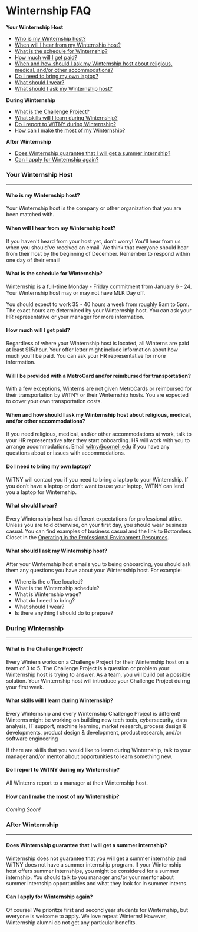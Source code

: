 # Winternship FAQ

**Your Winternship Host**
- [Who is my Winternship host?](#who-is-my-winternship-host)
- [When will I hear from my Winternship host?](#when-will-i-hear-from-my-winternship-host)
- [What is the schedule for Winternship?](#what-is-the-schedule-for-winternship)
- [How much will I get paid?](#how-much-will-i-get-paid)
- [When and how should I ask my Winternship host about religious, medical, and/or other accommodations?](#when-and-how-should-i-ask-my-winternship-host-about-religious-medical-and-or-other-accommodations?)
- [Do I need to bring my own laptop?](#do-i-need-to-bring-my-own-laptop)
- [What should I wear?](#what-should-i-wear)
- [What should I ask my Winternship host?](#what-should-i-ask-my-winternship-host)

**During Winternship**
- [What is the Challenge Project?](#what-is-the-challenge-project)
- [What skills will I learn during Winternship?](#what-skills-will-i-learn-during-winternship)
- [Do I report to WiTNY during Winternship?](#do-i-report-to-witny-during-winternship)
- [How can I make the most of my Winternship?](#how-can-i-make-the-most-of-my-winternship?)

**After Winternship**
- [Does Winternship guarantee that I will get a summer internship?](#does-winternship-guarantee-that-i-will-get-a-summer-internship)
- [Can I apply for Winternship again?](#can-i-apply-for-winternship-again)

### Your Winternship Host
---
#### **Who is my Winternship host?**
Your Winternship host is the company or other organization that you are been matched with. 

#### **When will I hear from my Winternship host?**
If you haven't heard from your host yet, don't worry! You'll hear from us when you should've received an email. We think that everyone should hear from their host by the beginning of December. Remember to respond within one day of their email!

#### **What is the schedule for Winternship?**
Winternship is a full-time Monday - Friday commitment from January 6 - 24. Your Winternship host may or may not have MLK Day off. 
 
You should expect to work 35 - 40 hours a week from roughly 9am to 5pm. The exact hours are determined by your Winternship host. You can ask your HR representative or your manager for more information.
 
#### **How much will I get paid?**
Regardless of where your Winternship host is located, all Winterns are paid at least $15/hour. Your offer letter might include information about how much you’ll be paid. You can ask your HR representative for more information.

#### **Will I be provided with a MetroCard and/or reimbursed for transportation?**
With a few exceptions, Winterns are not given MetroCards or reimbursed for their transportation by WiTNY or their Winternship hosts. You are expected to cover your own transportation costs. 

#### **When and how should I ask my Winternship host about religious, medical, and/or other accommodations?**
If you need religious, medical, and/or other accommodations at work, talk to your HR representative after they start onboarding. HR will work with you to arrange accommodations. Email witny@cornell.edu if you have any questions about or issues with accommodations.
 
#### **Do I need to bring my own laptop?**
WiTNY will contact you if you need to bring a laptop to your Winternship. If you don’t have a laptop or don’t want to use your laptop, WiTNY can lend you a laptop for Winternship.
 
#### **What should I wear?** 
Every Winternship host has different expectations for professional attire. Unless you are told otherwise, on your first day, you should wear business casual. You can find examples of business casual and the link to Bottomless Closet in the [Operating in the Professional Environment Resources](Orientation/Operating%20in%20the%20Professional%20Environment/Resources.md).

#### **What should I ask my Winternship host?**
After your Winternship host emails you to being onboarding, you should ask them any questions you have about your Winternship host. For example:
- Where is the office located?
- What is the Winternship schedule?
- What is Winternship wage?
- What do I need to bring?
- What should I wear?
- Is there anything I should do to prepare?

### During Winternship 
---
#### **What is the Challenge Project?**
Every Wintern works on a Challenge Project for their Winternship host on a team of 3 to 5. The Challenge Project is a question or problem your Winternship host is trying to answer. As a team, you will build out a possible solution. Your Winternship host will introduce your Challenge Project duirng your first week.

#### **What skills will I learn during Winternship?**
Every Winternship and every Winternship Challenge Project is different! Winterns might be working on building new tech tools, cybersecurity, data analysis, IT support, machine learning, market research, process design & developments, product design & development, product research, and/or software engineering

If there are skills that you would like to learn during Winternship, talk to your manager and/or mentor about opportunities to learn something new.

#### **Do I report to WiTNY during my Winternship?**
All Winterns report to a manager at their Winternship host. 

#### **How can I make the most of my Winternship?**
_Coming Soon!_

### After Winternship
---
#### **Does Winternship guarantee that I will get a summer internship?**
Winternship does not guarantee that you will get a summer internship and WiTNY does not have a summer internship program. If your Winternship host offers summer internships, you might be considered for a summer internship. You should talk to you manager and/or your mentor about summer internship opportunities and what they look for in summer interns.

#### **Can I apply for Winternship again?**
Of course! We prioritze first and second year students for Winternship, but everyone is welcome to apply. We love repeat Winterns! However, Winternship alumni do not get any particular benefits.
